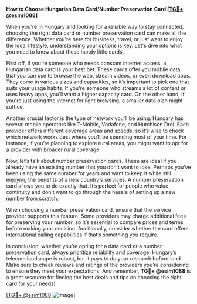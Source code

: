 **How to Choose Hungarian Data Card/Number Preservation Card [[TG💪+ @esim1088](https://t.me/s/esim1088)]**

When you're in Hungary and looking for a reliable way to stay connected, choosing the right data card or number preservation card can make all the difference. Whether you're here for business, travel, or just want to enjoy the local lifestyle, understanding your options is key. Let's dive into what you need to know about these handy little cards.

First off, if you're someone who needs constant internet access, a Hungarian data card is your best bet. These cards offer you mobile data that you can use to browse the web, stream videos, or even download apps. They come in various sizes and capacities, so it’s important to pick one that suits your usage habits. If you're someone who streams a lot of content or uses heavy apps, you'll want a higher capacity card. On the other hand, if you're just using the internet for light browsing, a smaller data plan might suffice.

Another crucial factor is the type of network you’ll be using. Hungary has several mobile operators like T-Mobile, Vodafone, and Hutchison Drei. Each provider offers different coverage areas and speeds, so it’s wise to check which network works best where you’ll be spending most of your time. For instance, if you’re planning to explore rural areas, you might want to opt for a provider with broader rural coverage.

Now, let’s talk about number preservation cards. These are ideal if you already have an existing number that you don’t want to lose. Perhaps you’ve been using the same number for years and want to keep it while still enjoying the benefits of a new country’s services. A number preservation card allows you to do exactly that. It’s perfect for people who value continuity and don’t want to go through the hassle of setting up a new number from scratch.

When choosing a number preservation card, ensure that the service provider supports this feature. Some providers may charge additional fees for preserving your number, so it’s essential to compare prices and terms before making your decision. Additionally, consider whether the card offers international calling capabilities if that’s something you require.

In conclusion, whether you’re opting for a data card or a number preservation card, always prioritize reliability and coverage. Hungary’s telecom landscape is robust, but it pays to do your research beforehand. Make sure to check reviews and ratings of the providers you’re considering to ensure they meet your expectations. And remember, **TG💪+ @esim1088** is a great resource for finding the best deals and tips on choosing the right card for your needs!

[[TG💪+ @esim1088](https://t.me/s/esim1088) ![Image](https://i.postimg.cc/Y0z9fWf4/image.png)]
